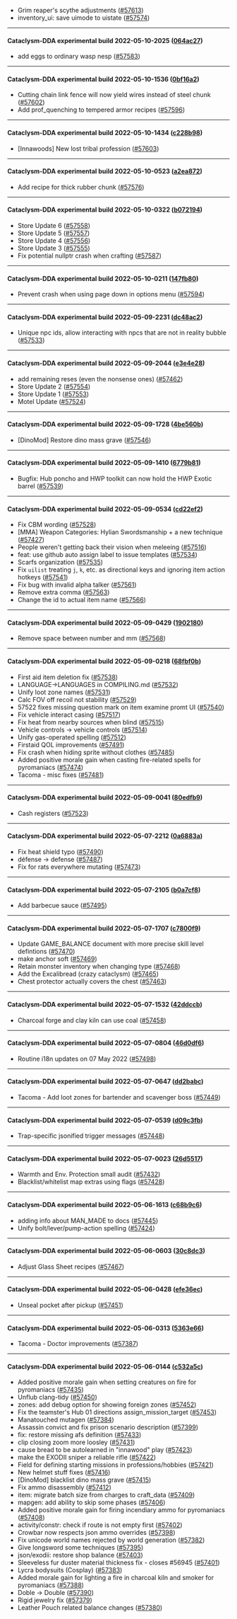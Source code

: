 * Grim reaper's scythe adjustments ([#57613](https://github.com/CleverRaven/Cataclysm-DDA/pull/57613))
* inventory_ui: save uimode to uistate ([#57574](https://github.com/CleverRaven/Cataclysm-DDA/pull/57574))

---

#### Cataclysm-DDA experimental build 2022-05-10-2025 ([064ac27](https://github.com/CleverRaven/Cataclysm-DDA/releases/tag/cdda-experimental-2022-05-10-2025))

* add eggs to ordinary wasp nesp ([#57583](https://github.com/CleverRaven/Cataclysm-DDA/pull/57583))

---

#### Cataclysm-DDA experimental build 2022-05-10-1536 ([0bf16a2](https://github.com/CleverRaven/Cataclysm-DDA/releases/tag/cdda-experimental-2022-05-10-1536))

* Cutting chain link fence will now yield wires instead of steel chunk ([#57602](https://github.com/CleverRaven/Cataclysm-DDA/pull/57602))
* Add prof_quenching to tempered armor recipes ([#57596](https://github.com/CleverRaven/Cataclysm-DDA/pull/57596))

---

#### Cataclysm-DDA experimental build 2022-05-10-1434 ([c228b98](https://github.com/CleverRaven/Cataclysm-DDA/releases/tag/cdda-experimental-2022-05-10-1434))

* [Innawoods] New lost tribal profession ([#57603](https://github.com/CleverRaven/Cataclysm-DDA/pull/57603))

---

#### Cataclysm-DDA experimental build 2022-05-10-0523 ([a2ea872](https://github.com/CleverRaven/Cataclysm-DDA/releases/tag/cdda-experimental-2022-05-10-0523))

* Add recipe for thick rubber chunk ([#57576](https://github.com/CleverRaven/Cataclysm-DDA/pull/57576))

---

#### Cataclysm-DDA experimental build 2022-05-10-0322 ([b072194](https://github.com/CleverRaven/Cataclysm-DDA/releases/tag/cdda-experimental-2022-05-10-0322))

* Store Update 6 ([#57558](https://github.com/CleverRaven/Cataclysm-DDA/pull/57558))
* Store Update 5 ([#57557](https://github.com/CleverRaven/Cataclysm-DDA/pull/57557))
* Store Update 4 ([#57556](https://github.com/CleverRaven/Cataclysm-DDA/pull/57556))
* Store Update 3 ([#57555](https://github.com/CleverRaven/Cataclysm-DDA/pull/57555))
* Fix potential nullptr crash when crafting ([#57587](https://github.com/CleverRaven/Cataclysm-DDA/pull/57587))

---

#### Cataclysm-DDA experimental build 2022-05-10-0211 ([147fb80](https://github.com/CleverRaven/Cataclysm-DDA/releases/tag/cdda-experimental-2022-05-10-0211))

* Prevent crash when using page down in options menu ([#57594](https://github.com/CleverRaven/Cataclysm-DDA/pull/57594))

---

#### Cataclysm-DDA experimental build 2022-05-09-2231 ([dc48ac2](https://github.com/CleverRaven/Cataclysm-DDA/releases/tag/cdda-experimental-2022-05-09-2231))

* Unique npc ids, allow interacting with npcs that are not in reality bubble ([#57533](https://github.com/CleverRaven/Cataclysm-DDA/pull/57533))

---

#### Cataclysm-DDA experimental build 2022-05-09-2044 ([e3e4e28](https://github.com/CleverRaven/Cataclysm-DDA/releases/tag/cdda-experimental-2022-05-09-2044))

* add remaining reses (even the nonsense ones) ([#57462](https://github.com/CleverRaven/Cataclysm-DDA/pull/57462))
* Store Update 2 ([#57554](https://github.com/CleverRaven/Cataclysm-DDA/pull/57554))
* Store Update 1 ([#57553](https://github.com/CleverRaven/Cataclysm-DDA/pull/57553))
* Motel Update ([#57524](https://github.com/CleverRaven/Cataclysm-DDA/pull/57524))

---

#### Cataclysm-DDA experimental build 2022-05-09-1728 ([4be560b](https://github.com/CleverRaven/Cataclysm-DDA/releases/tag/cdda-experimental-2022-05-09-1728))

* [DinoMod] Restore dino mass grave ([#57546](https://github.com/CleverRaven/Cataclysm-DDA/pull/57546))

---

#### Cataclysm-DDA experimental build 2022-05-09-1410 ([6779b81](https://github.com/CleverRaven/Cataclysm-DDA/releases/tag/cdda-experimental-2022-05-09-1410))

* Bugfix: Hub poncho and HWP toolkit can now hold the HWP Exotic barrel ([#57539](https://github.com/CleverRaven/Cataclysm-DDA/pull/57539))

---

#### Cataclysm-DDA experimental build 2022-05-09-0534 ([cd22ef2](https://github.com/CleverRaven/Cataclysm-DDA/releases/tag/cdda-experimental-2022-05-09-0534))

* Fix CBM wording ([#57528](https://github.com/CleverRaven/Cataclysm-DDA/pull/57528))
* [MMA] Weapon Categories: Hylian Swordsmanship + a new technique ([#57427](https://github.com/CleverRaven/Cataclysm-DDA/pull/57427))
* People weren't getting back their vision when meleeing ([#57516](https://github.com/CleverRaven/Cataclysm-DDA/pull/57516))
* feat: use github auto assign label to issue templates ([#57534](https://github.com/CleverRaven/Cataclysm-DDA/pull/57534))
* Scarfs organization ([#57535](https://github.com/CleverRaven/Cataclysm-DDA/pull/57535))
* Fix `uilist` treating `j`, `k`, etc. as directional keys and ignoring item action hotkeys ([#57541](https://github.com/CleverRaven/Cataclysm-DDA/pull/57541))
* Fix bug with invalid alpha talker ([#57561](https://github.com/CleverRaven/Cataclysm-DDA/pull/57561))
* Remove extra comma ([#57563](https://github.com/CleverRaven/Cataclysm-DDA/pull/57563))
* Change the id to actual item name ([#57566](https://github.com/CleverRaven/Cataclysm-DDA/pull/57566))

---

#### Cataclysm-DDA experimental build 2022-05-09-0429 ([1902180](https://github.com/CleverRaven/Cataclysm-DDA/releases/tag/cdda-experimental-2022-05-09-0429))

* Remove space between number and mm ([#57568](https://github.com/CleverRaven/Cataclysm-DDA/pull/57568))

---

#### Cataclysm-DDA experimental build 2022-05-09-0218 ([68fbf0b](https://github.com/CleverRaven/Cataclysm-DDA/releases/tag/cdda-experimental-2022-05-09-0218))

* First aid item deletion fix ([#57538](https://github.com/CleverRaven/Cataclysm-DDA/pull/57538))
* LANGUAGE->LANGUAGES in COMPILING.md ([#57532](https://github.com/CleverRaven/Cataclysm-DDA/pull/57532))
* Unify loot zone names ([#57531](https://github.com/CleverRaven/Cataclysm-DDA/pull/57531))
* Calc FOV off recoil not stability ([#57529](https://github.com/CleverRaven/Cataclysm-DDA/pull/57529))
* 57522 fixes missing question mark on item examine promt UI ([#57540](https://github.com/CleverRaven/Cataclysm-DDA/pull/57540))
* Fix vehicle interact casing ([#57517](https://github.com/CleverRaven/Cataclysm-DDA/pull/57517))
* Fix heat from nearby sources when blind ([#57515](https://github.com/CleverRaven/Cataclysm-DDA/pull/57515))
* Vehicle controls → vehicle controls ([#57514](https://github.com/CleverRaven/Cataclysm-DDA/pull/57514))
* Unify gas-operated spelling ([#57512](https://github.com/CleverRaven/Cataclysm-DDA/pull/57512))
* Firstaid QOL improvements ([#57491](https://github.com/CleverRaven/Cataclysm-DDA/pull/57491))
* Fix crash when hiding sprite without clothes ([#57485](https://github.com/CleverRaven/Cataclysm-DDA/pull/57485))
* Added positive morale gain when casting fire-related spells for pyromaniacs ([#57474](https://github.com/CleverRaven/Cataclysm-DDA/pull/57474))
* Tacoma - misc fixes ([#57481](https://github.com/CleverRaven/Cataclysm-DDA/pull/57481))

---

#### Cataclysm-DDA experimental build 2022-05-09-0041 ([80edfb9](https://github.com/CleverRaven/Cataclysm-DDA/releases/tag/cdda-experimental-2022-05-09-0041))

* Cash registers ([#57523](https://github.com/CleverRaven/Cataclysm-DDA/pull/57523))

---

#### Cataclysm-DDA experimental build 2022-05-07-2212 ([0a6883a](https://github.com/CleverRaven/Cataclysm-DDA/releases/tag/cdda-experimental-2022-05-07-2212))

* Fix heat shield typo ([#57490](https://github.com/CleverRaven/Cataclysm-DDA/pull/57490))
* défense → defense ([#57487](https://github.com/CleverRaven/Cataclysm-DDA/pull/57487))
* Fix for rats everywhere mutating ([#57473](https://github.com/CleverRaven/Cataclysm-DDA/pull/57473))

---

#### Cataclysm-DDA experimental build 2022-05-07-2105 ([b0a7cf8](https://github.com/CleverRaven/Cataclysm-DDA/releases/tag/cdda-experimental-2022-05-07-2105))

* Add barbecue sauce ([#57495](https://github.com/CleverRaven/Cataclysm-DDA/pull/57495))

---

#### Cataclysm-DDA experimental build 2022-05-07-1707 ([c7800f9](https://github.com/CleverRaven/Cataclysm-DDA/releases/tag/cdda-experimental-2022-05-07-1707))

* Update GAME_BALANCE document with more precise skill level defintions ([#57470](https://github.com/CleverRaven/Cataclysm-DDA/pull/57470))
* make anchor soft ([#57469](https://github.com/CleverRaven/Cataclysm-DDA/pull/57469))
* Retain monster inventory when changing type ([#57468](https://github.com/CleverRaven/Cataclysm-DDA/pull/57468))
* Add the Excalibread (crazy cataclysm) ([#57465](https://github.com/CleverRaven/Cataclysm-DDA/pull/57465))
* Chest protector actually covers the chest ([#57463](https://github.com/CleverRaven/Cataclysm-DDA/pull/57463))

---

#### Cataclysm-DDA experimental build 2022-05-07-1532 ([42ddccb](https://github.com/CleverRaven/Cataclysm-DDA/releases/tag/cdda-experimental-2022-05-07-1532))

* Charcoal forge and clay kiln can use coal ([#57458](https://github.com/CleverRaven/Cataclysm-DDA/pull/57458))

---

#### Cataclysm-DDA experimental build 2022-05-07-0804 ([46d0df6](https://github.com/CleverRaven/Cataclysm-DDA/releases/tag/cdda-experimental-2022-05-07-0804))

* Routine i18n updates on 07 May 2022 ([#57498](https://github.com/CleverRaven/Cataclysm-DDA/pull/57498))

---

#### Cataclysm-DDA experimental build 2022-05-07-0647 ([dd2babc](https://github.com/CleverRaven/Cataclysm-DDA/releases/tag/cdda-experimental-2022-05-07-0647))

* Tacoma - Add loot zones for bartender and scavenger boss ([#57449](https://github.com/CleverRaven/Cataclysm-DDA/pull/57449))

---

#### Cataclysm-DDA experimental build 2022-05-07-0539 ([d09c3fb](https://github.com/CleverRaven/Cataclysm-DDA/releases/tag/cdda-experimental-2022-05-07-0539))

* Trap-specific jsonified trigger messages ([#57448](https://github.com/CleverRaven/Cataclysm-DDA/pull/57448))

---

#### Cataclysm-DDA experimental build 2022-05-07-0023 ([26d5517](https://github.com/CleverRaven/Cataclysm-DDA/releases/tag/cdda-experimental-2022-05-07-0023))

* Warmth and Env. Protection small audit ([#57432](https://github.com/CleverRaven/Cataclysm-DDA/pull/57432))
* Blacklist/whitelist map extras using flags ([#57428](https://github.com/CleverRaven/Cataclysm-DDA/pull/57428))

---

#### Cataclysm-DDA experimental build 2022-05-06-1613 ([c68b9c6](https://github.com/CleverRaven/Cataclysm-DDA/releases/tag/cdda-experimental-2022-05-06-1613))

* adding info about MAN_MADE to docs ([#57445](https://github.com/CleverRaven/Cataclysm-DDA/pull/57445))
* Unify bolt/lever/pump-action spelling ([#57424](https://github.com/CleverRaven/Cataclysm-DDA/pull/57424))

---

#### Cataclysm-DDA experimental build 2022-05-06-0603 ([30c8dc3](https://github.com/CleverRaven/Cataclysm-DDA/releases/tag/cdda-experimental-2022-05-06-0603))

* Adjust Glass Sheet recipes ([#57467](https://github.com/CleverRaven/Cataclysm-DDA/pull/57467))

---

#### Cataclysm-DDA experimental build 2022-05-06-0428 ([efe36ec](https://github.com/CleverRaven/Cataclysm-DDA/releases/tag/cdda-experimental-2022-05-06-0428))

* Unseal pocket after pickup ([#57451](https://github.com/CleverRaven/Cataclysm-DDA/pull/57451))

---

#### Cataclysm-DDA experimental build 2022-05-06-0313 ([5363e66](https://github.com/CleverRaven/Cataclysm-DDA/releases/tag/cdda-experimental-2022-05-06-0313))

* Tacoma - Doctor improvements ([#57387](https://github.com/CleverRaven/Cataclysm-DDA/pull/57387))

---

#### Cataclysm-DDA experimental build 2022-05-06-0144 ([c532a5c](https://github.com/CleverRaven/Cataclysm-DDA/releases/tag/cdda-experimental-2022-05-06-0144))

* Added positive morale gain when setting creatures on fire for pyromaniacs ([#57435](https://github.com/CleverRaven/Cataclysm-DDA/pull/57435))
* Unflub clang-tidy ([#57450](https://github.com/CleverRaven/Cataclysm-DDA/pull/57450))
* zones: add debug option for showing foreign zones ([#57452](https://github.com/CleverRaven/Cataclysm-DDA/pull/57452))
* Fix the teamster's Hub 01 directions assign_mission_target ([#57453](https://github.com/CleverRaven/Cataclysm-DDA/pull/57453))
* Manatouched mutagen ([#57384](https://github.com/CleverRaven/Cataclysm-DDA/pull/57384))
* Assassin convict and fix prison scenario description ([#57399](https://github.com/CleverRaven/Cataclysm-DDA/pull/57399))
* fix: restore missing afs definition ([#57433](https://github.com/CleverRaven/Cataclysm-DDA/pull/57433))
* clip closing zoom more loosley ([#57431](https://github.com/CleverRaven/Cataclysm-DDA/pull/57431))
* cause bread to be autolearned in "innawood" play ([#57423](https://github.com/CleverRaven/Cataclysm-DDA/pull/57423))
* make the EXODII sniper a reliable rifle ([#57422](https://github.com/CleverRaven/Cataclysm-DDA/pull/57422))
* Field for defining starting missions in professions/hobbies ([#57421](https://github.com/CleverRaven/Cataclysm-DDA/pull/57421))
* New helmet stuff fixes ([#57416](https://github.com/CleverRaven/Cataclysm-DDA/pull/57416))
* [DinoMod] blacklist dino mass grave ([#57415](https://github.com/CleverRaven/Cataclysm-DDA/pull/57415))
* Fix ammo disassembly ([#57412](https://github.com/CleverRaven/Cataclysm-DDA/pull/57412))
* item: migrate batch size from charges to craft_data ([#57409](https://github.com/CleverRaven/Cataclysm-DDA/pull/57409))
* mapgen: add ability to skip some phases ([#57406](https://github.com/CleverRaven/Cataclysm-DDA/pull/57406))
* Added positive morale gain for firing incendiary ammo for pyromaniacs ([#57408](https://github.com/CleverRaven/Cataclysm-DDA/pull/57408))
* activity/constr: check if route is not empty first ([#57402](https://github.com/CleverRaven/Cataclysm-DDA/pull/57402))
* Crowbar now respects json ammo overrides ([#57398](https://github.com/CleverRaven/Cataclysm-DDA/pull/57398))
* Fix unicode world names rejected by world generation ([#57382](https://github.com/CleverRaven/Cataclysm-DDA/pull/57382))
* Give longsword some techniques ([#57395](https://github.com/CleverRaven/Cataclysm-DDA/pull/57395))
* json/exodii: restore shop balance ([#57403](https://github.com/CleverRaven/Cataclysm-DDA/pull/57403))
* Sleeveless fur duster material thickness fix - closes #56945 ([#57401](https://github.com/CleverRaven/Cataclysm-DDA/pull/57401))
* Lycra bodysuits (Cosplay) ([#57383](https://github.com/CleverRaven/Cataclysm-DDA/pull/57383))
* Added morale gain for lighting a fire in charcoal kiln and smoker for pyromaniacs ([#57388](https://github.com/CleverRaven/Cataclysm-DDA/pull/57388))
* Doble -> Double ([#57390](https://github.com/CleverRaven/Cataclysm-DDA/pull/57390))
* Rigid jewelry fix ([#57379](https://github.com/CleverRaven/Cataclysm-DDA/pull/57379))
* Leather Pouch related balance changes ([#57380](https://github.com/CleverRaven/Cataclysm-DDA/pull/57380))
